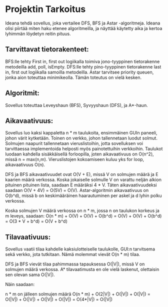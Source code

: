 # Projektin Tarkoitus

Ideana tehdä sovellus, joka vertailee DFS, BFS ja Astar -algoritmeja. Ideana olisi piirtää miten haku etenee algoritmeilla, ja
näyttää käytetty aika ja kertoa lyhimmän löydetyn reitin pituus.

## Tarvittavat tietorakenteet:

BFS:lle tehty First in, first out  logiikalla toimiva jono-tyyppinen tietorakenne metodeilla add, poll, isEmpty. DFS:lle tehty pino-tyyppinen tietorakenne last in, first out logiikalla samoilla metodeilla.
Astar tarvitsee priority queuen, jonka aion toteuttaa minimikeolla. Tämän toteutus on vielä kesken.

## Algoritmit:

Sovellus toteuttaa Leveyshaun (BFS), Syvyyshaun (DFS), ja A*-haun.

## Aikavaativuus:

Sovellus luo kaksi kappaletta n * m taulukoita, ensimmäinen GUIn paneeli, johon värit kytketään. Toinen on verkko, johon tallennetaan luodut solmut. Solmujen naapurit tallennetaan vieruslistoihin, jotta sovelluksen voi tarvittaessa implementoida helposti myös painotettuihin verkkoihin. Taulukot luodaan kahdella sisäkkäisellä forloopilla, joten aikavaativuus on O(n^2), missä n = max(n,m). Vieruslistojen kokoamiseen kuluu yks for loop, aikavaativuus O(n).

DFS ja BFS aikavaativuudet ovat O(V + E), missä V on solmujen määrä ja E kaarien määrä verkossa. Koska jokaiselle solmulle V on varattu neljän alkion pituinen pituinen lista, saadaan E määräksi 4 * V. Täten aikavaativuudeksi saadaan O(V + 4V) = O(5V) = O(V). Astar-algoritmin aikavaativuus on O(b^d), missä b on keskimääräinen haarautuminen per askel ja d lyhin polku verkossa.

Koska solmujen V määrä verkossa on n * m, jossa n on taulukon korkeus ja m leveys, saadaan:
O(n * m) + O(V) + O(V) + O(b^d) = O(V) + O(V) + O(b^d) = O(3 * V + b^d) = O(V + b^d)

## Tilavaativuus:

Sovellus vaatii tilaa kahdelle kaksiulotteiselle taulukolle, GUI:n tarvitsema sekä verkko, jota tutkitaan. Nämä molemmat vievät O(n * m) tilaa. 

DFS ja BFS vievät tilaa pahimmassa tapauksessa O(|V|), missä V on solmujen määrä verkossa. A* tilavaatimusta en ole vielä laskenut, olettaisin sen olevan sama O(|V|).

Näin saadaan:

n * m on jälleen solmujen määrä
O(n * m) + O(2|V|) + O(|V|) + O(|V|) = O(|V|) + O(|V|) + O(|V|) + O(|V|) = O(4*|V|) = O(|V|)

